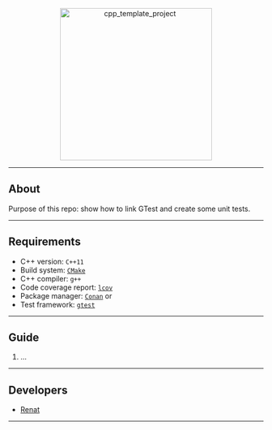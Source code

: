 <p align="center">
      <img src="https://i.ibb.co/vdydkBk/cpp-img.jpg" alt="cpp_template_project" width="300">
</p>


---

## About

Purpose of this repo: show how to link GTest and create some unit tests.

---

## Requirements
* C++ version: `C++11`
* Build system: [`CMake`](https://cmake.org/)
* C++ compiler: `g++`
* Code coverage report: [`lcov`](http://ltp.sourceforge.net/coverage/lcov.php)
* Package manager: [`Conan`](https://conan.io/downloads) or
* Test framework: [`gtest`](https://github.com/google/googletest)

---

## Guide

1. ...

---

## Developers

- [Renat](https://github.com/khatymov)

---
